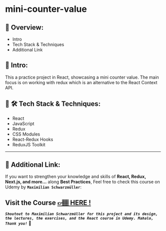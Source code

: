 # mini-counter-value

## 📣 Overview:

- Intro
- Tech Stack & Techniques
- Additional Link

## 🔎 Intro:

This a practice project in React, showcasing a mini counter value. The main focus is on working with redux which is an alternative to the React Context API.

## 🧰 🛠️ Tech Stack & Techniques:

- React
- JavaScript
- Redux
- CSS Modules
- React-Redux Hooks
- ReduxJS Toolkit

---

## 🔗 Additional Link:

If you want to strengthen your knowledge and skills of **React, Redux, Next.js, and more...** along **Best Practices**, Feel free to check this course on Udemy by **`Maximilian Schwarzmüller`**:

## Visit the Course [&#128073;&#127997; **HERE !**](https://www.udemy.com/course/react-the-complete-guide-incl-redux/)

**_`Shoutout to Maximilian Schwarzmüller for this project and its design, the lectures, the exercises, and the React course in Udemy. Mahalo, Thank you!`_** 🌺

